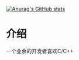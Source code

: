 [![Anurag's GitHub stats](https://github-readme-stats.vercel.app/api?username=rootber)](https://github.com/anuraghazra/github-readme-stats)
# 介绍
一个业余的开发者喜欢C/C++
